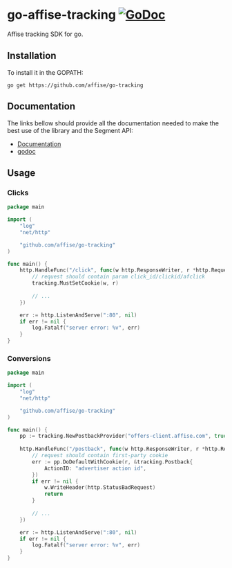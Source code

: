 # go-affise-tracking [![GoDoc](https://godoc.org/github.com/affise/go-tracking?status.svg)](https://godoc.org/github.com/affise/go-tracking)

Affise tracking SDK for go.

## Installation

To install it in the GOPATH:
```
go get https://github.com/affise/go-tracking
```
## Documentation

The links bellow should provide all the documentation needed to make the best
use of the library and the Segment API:

- [Documentation](https://help-center.affise.com/en/articles/6466563-postback-integration-s2s-admins)
- [godoc](https://godoc.org/github.com/affise/go-tracking)

## Usage

### Clicks

```go
package main

import (
	"log"
	"net/http"

	"github.com/affise/go-tracking"
)

func main() {
	http.HandleFunc("/click", func(w http.ResponseWriter, r *http.Request) {
		// request should contain param click_id/clickid/afclick 
		tracking.MustSetCookie(w, r)
		
		// ...
	})

	err := http.ListenAndServe(":80", nil)
	if err != nil {
		log.Fatalf("server error: %v", err)
	}
}
```

### Conversions

```go
package main

import (
	"log"
	"net/http"

	"github.com/affise/go-tracking"
)

func main() {
	pp := tracking.NewPostbackProvider("offers-client.affise.com", true)
	
	http.HandleFunc("/postback", func(w http.ResponseWriter, r *http.Request) {
		// request should contain first-party cookie 
		err := pp.DoDefaultWithCookie(r, &tracking.Postback{
			ActionID: "advertiser action id",
		})
		if err != nil {
			w.WriteHeader(http.StatusBadRequest)
			return
		}
		
		// ...
	})

	err := http.ListenAndServe(":80", nil)
	if err != nil {
		log.Fatalf("server error: %v", err)
	}
}

```